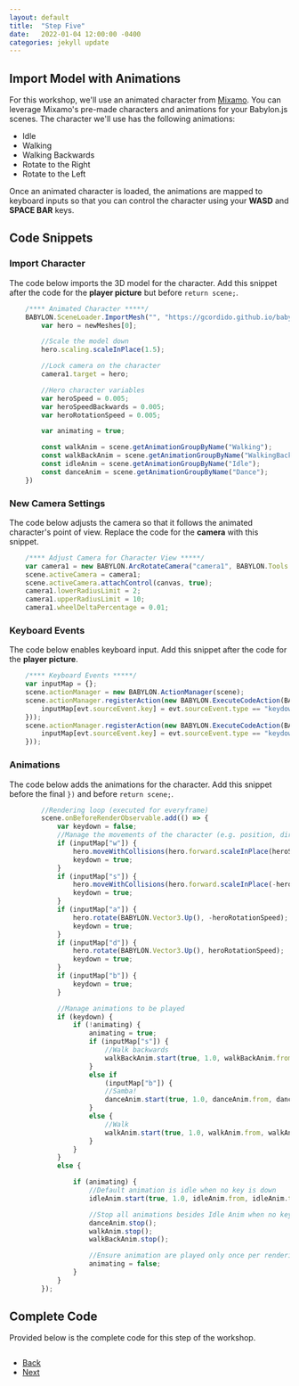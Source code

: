 ```yaml
---
layout: default
title:  "Step Five"
date:   2022-01-04 12:00:00 -0400
categories: jekyll update
---
```

## Import Model with Animations

For this workshop, we'll use an animated character from <a href="https://www.mixamo.com/">Mixamo</a>. You can leverage Mixamo's pre-made characters and animations for your Babylon.js scenes. The character we'll use has the following animations:

- Idle
- Walking
- Walking Backwards
- Rotate to the Right
- Rotate to the Left 

Once an animated character is loaded, the animations are mapped to keyboard inputs so that you can control the character using your **WASD** and **SPACE BAR** keys.


## Code Snippets

### Import Character

The code below imports the 3D model for the character. Add this snippet after the code for the **player picture** but before `return scene;`.

```javascript
    /**** Animated Character *****/
    BABYLON.SceneLoader.ImportMesh("", "https://gcordido.github.io/babylon-student-workshop/", "david.glb", scene, function (newMeshes, particleSystems, skeletons, animationGroups) {
        var hero = newMeshes[0];

        //Scale the model down        
        hero.scaling.scaleInPlace(1.5);

        //Lock camera on the character 
        camera1.target = hero;

        //Hero character variables 
        var heroSpeed = 0.005;
        var heroSpeedBackwards = 0.005;
        var heroRotationSpeed = 0.005;

        var animating = true;

        const walkAnim = scene.getAnimationGroupByName("Walking");
        const walkBackAnim = scene.getAnimationGroupByName("WalkingBackwards");
        const idleAnim = scene.getAnimationGroupByName("Idle");
        const danceAnim = scene.getAnimationGroupByName("Dance");
    })
```

### New Camera Settings

The code below adjusts the camera so that it follows the animated character's point of view. Replace the code for the **camera** with this snippet.

```javascript
    /**** Adjust Camera for Character View *****/
    var camera1 = new BABYLON.ArcRotateCamera("camera1", BABYLON.Tools.ToRadians(-90), Math.PI / 4, 10, new BABYLON.Vector3(0, -5, 0), scene);
    scene.activeCamera = camera1;
    scene.activeCamera.attachControl(canvas, true);
    camera1.lowerRadiusLimit = 2;
    camera1.upperRadiusLimit = 10;
    camera1.wheelDeltaPercentage = 0.01;
```

### Keyboard Events

The code below enables keyboard input. Add this snippet after the code for the **player picture**.

```javascript
    /**** Keyboard Events *****/
    var inputMap = {};
    scene.actionManager = new BABYLON.ActionManager(scene);
    scene.actionManager.registerAction(new BABYLON.ExecuteCodeAction(BABYLON.ActionManager.OnKeyDownTrigger, function (evt) {
        inputMap[evt.sourceEvent.key] = evt.sourceEvent.type == "keydown";
    }));
    scene.actionManager.registerAction(new BABYLON.ExecuteCodeAction(BABYLON.ActionManager.OnKeyUpTrigger, function (evt) {
        inputMap[evt.sourceEvent.key] = evt.sourceEvent.type == "keydown";
    }));
```

### Animations

The code below adds the animations for the character. Add this snippet before the final `})` and before `return scene;`.

```javascript
        //Rendering loop (executed for everyframe)
        scene.onBeforeRenderObservable.add(() => {
            var keydown = false;
            //Manage the movements of the character (e.g. position, direction)
            if (inputMap["w"]) {
                hero.moveWithCollisions(hero.forward.scaleInPlace(heroSpeed));
                keydown = true;
            }
            if (inputMap["s"]) {
                hero.moveWithCollisions(hero.forward.scaleInPlace(-heroSpeedBackwards));
                keydown = true;
            }
            if (inputMap["a"]) {
                hero.rotate(BABYLON.Vector3.Up(), -heroRotationSpeed);
                keydown = true;
            }
            if (inputMap["d"]) {
                hero.rotate(BABYLON.Vector3.Up(), heroRotationSpeed);
                keydown = true;
            }
            if (inputMap["b"]) {
                keydown = true;
            }

            //Manage animations to be played  
            if (keydown) {
                if (!animating) {
                    animating = true;
                    if (inputMap["s"]) {
                        //Walk backwards
                        walkBackAnim.start(true, 1.0, walkBackAnim.from, walkBackAnim.to, false);
                    }
                    else if
                        (inputMap["b"]) {
                        //Samba!
                        danceAnim.start(true, 1.0, danceAnim.from, danceAnim.to, false);
                    }
                    else {
                        //Walk
                        walkAnim.start(true, 1.0, walkAnim.from, walkAnim.to, false);
                    }
                }
            }
            else {

                if (animating) {
                    //Default animation is idle when no key is down     
                    idleAnim.start(true, 1.0, idleAnim.from, idleAnim.to, false);

                    //Stop all animations besides Idle Anim when no key is down
                    danceAnim.stop();
                    walkAnim.stop();
                    walkBackAnim.stop();

                    //Ensure animation are played only once per rendering loop
                    animating = false;
                }
            }
        });
```

## Complete Code

Provided below is the complete code for this step of the workshop.

```javascript

```

<ul class="actions">
<li><a href="https://gcordido.github.io/babylon-student-workshop/jekyll/update/2022/01/05/step-four.html" class="button special">Back</a></li>
<li><a href="https://gcordido.github.io/babylon-student-workshop/jekyll/update/2022/01/03/step-six.html" class="button">Next</a></li>
</ul>